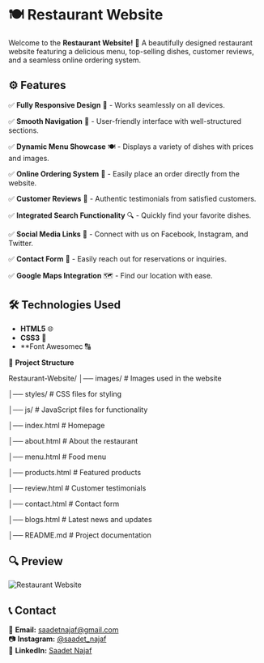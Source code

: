 # 🍽️ Restaurant Website

Welcome to the **Restaurant Website!** 🍕 A beautifully designed restaurant website featuring a delicious menu, top-selling dishes, customer reviews, and a seamless online ordering system.
 

## ⚙️ Features  

✅ **Fully Responsive Design** 📱 - Works seamlessly on all devices.

✅ **Smooth Navigation** 🧭 - User-friendly interface with well-structured sections.

✅ **Dynamic Menu Showcase** 🍽️ - Displays a variety of dishes with prices and images.

✅ **Online Ordering System** 🛒 - Easily place an order directly from the website.

✅ **Customer Reviews** 🌟 - Authentic testimonials from satisfied customers.

✅ **Integrated Search Functionality** 🔍 - Quickly find your favorite dishes.

✅ **Social Media Links** 📲 - Connect with us on Facebook, Instagram, and Twitter.

✅ **Contact Form** 📩 - Easily reach out for reservations or inquiries.

✅ **Google Maps Integration** 🗺️ - Find our location with ease.

## 🛠 Technologies Used  

- **HTML5** 🌐
- **CSS3** 🎨
- **Font Awesomec 🔠  

📂 **Project Structure**

Restaurant-Website/
│── images/          # Images used in the website

│── styles/          # CSS files for styling

│── js/              # JavaScript files for functionality

│── index.html       # Homepage

│── about.html       # About the restaurant

│── menu.html        # Food menu

│── products.html    # Featured products

│── review.html      # Customer testimonials

│── contact.html     # Contact form

│── blogs.html       # Latest news and updates

│── README.md        # Project documentation

## 🔍 Preview  

![Restaurant Website](Restaurant.gif)  

## 📞 Contact  

📩 **Email:** [saadetnajaf@gmail.com](mailto:saadetnajaf@gmail.com)  
📷 **Instagram:** [@saadet_najaf](https://www.instagram.com/saadet_najaf)  
💼 **LinkedIn:** [Saadet Najaf](https://www.linkedin.com/in/saadetnajaf/)  


